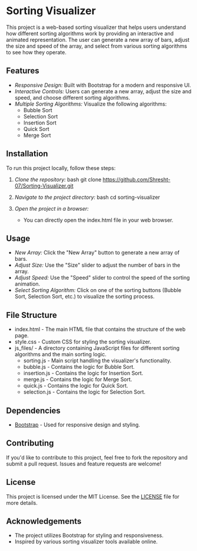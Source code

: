 # Sorting Visualizer

This project is a web-based sorting visualizer that helps users understand how different sorting algorithms work by providing an interactive and animated representation. The user can generate a new array of bars, adjust the size and speed of the array, and select from various sorting algorithms to see how they operate.

## Features

- *Responsive Design:* Built with Bootstrap for a modern and responsive UI.
- *Interactive Controls:* Users can generate a new array, adjust the size and speed, and choose different sorting algorithms.
- *Multiple Sorting Algorithms:* Visualize the following algorithms:
  - Bubble Sort
  - Selection Sort
  - Insertion Sort
  - Quick Sort
  - Merge Sort

## Installation

To run this project locally, follow these steps:

1. *Clone the repository:*
    bash
    git clone https://github.com/Shresht-07/Sorting-Visualizer.git
    
2. *Navigate to the project directory:*
    bash
    cd sorting-visualizer
    
3. *Open the project in a browser:*
    - You can directly open the index.html file in your web browser.

## Usage

- *New Array:* Click the "New Array" button to generate a new array of bars.
- *Adjust Size:* Use the "Size" slider to adjust the number of bars in the array.
- *Adjust Speed:* Use the "Speed" slider to control the speed of the sorting animation.
- *Select Sorting Algorithm:* Click on one of the sorting buttons (Bubble Sort, Selection Sort, etc.) to visualize the sorting process.

## File Structure

- index.html - The main HTML file that contains the structure of the web page.
- style.css - Custom CSS for styling the sorting visualizer.
- js_files/ - A directory containing JavaScript files for different sorting algorithms and the main sorting logic.
  - sorting.js - Main script handling the visualizer's functionality.
  - bubble.js - Contains the logic for Bubble Sort.
  - insertion.js - Contains the logic for Insertion Sort.
  - merge.js - Contains the logic for Merge Sort.
  - quick.js - Contains the logic for Quick Sort.
  - selection.js - Contains the logic for Selection Sort.

## Dependencies

- [Bootstrap](https://getbootstrap.com/) - Used for responsive design and styling.

## Contributing

If you'd like to contribute to this project, feel free to fork the repository and submit a pull request. Issues and feature requests are welcome!

## License

This project is licensed under the MIT License. See the [LICENSE](LICENSE) file for more details.

## Acknowledgements

- The project utilizes Bootstrap for styling and responsiveness.
- Inspired by various sorting visualizer tools available online.
